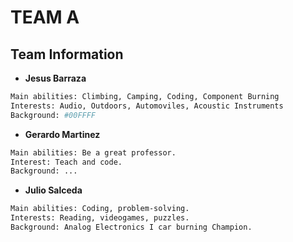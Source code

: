 # TEAM A

## Team Information

* **Jesus Barraza**
```bash
Main abilities: Climbing, Camping, Coding, Component Burning
Interests: Audio, Outdoors, Automoviles, Acoustic Instruments
Background: #00FFFF
```

* **Gerardo Martinez**
```bash
Main abilities: Be a great professor.
Interest: Teach and code.
Background: ...
```

* **Julio Salceda** 
```bash
Main abilities: Coding, problem-solving.
Interests: Reading, videogames, puzzles.
Background: Analog Electronics I car burning Champion.
```	

